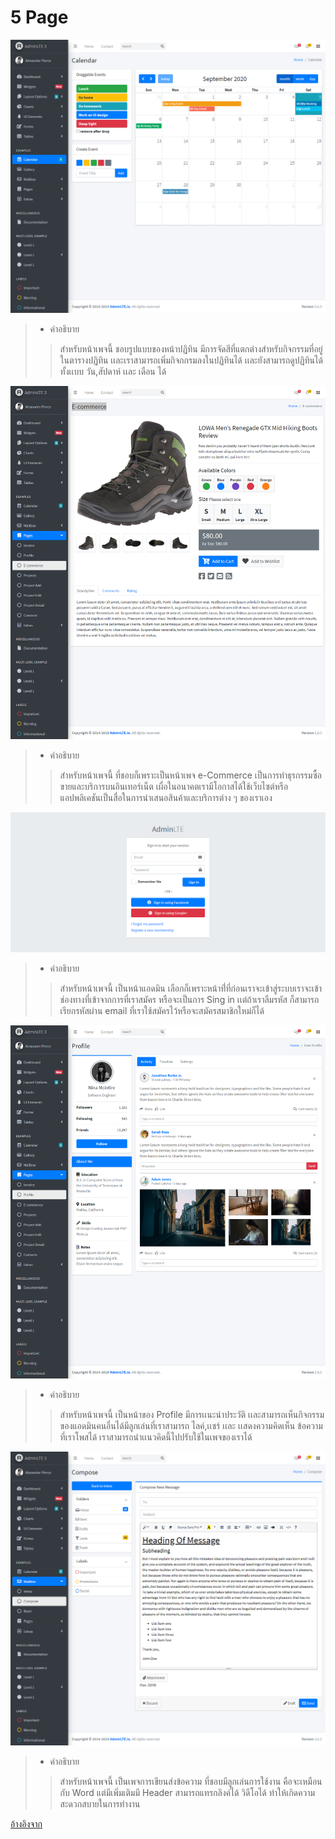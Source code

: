 # 5 Page 

![Image](https://raw.githubusercontent.com/mim321/cpsc321_hci/master/CPSC321_hci4/1.png)
> * คำอธิบาย
>> สำหรับหน้าเพจนี้ ชอบรูปแบบของหน้าปฏิทิน มีการจัดสีที่แตกต่างสำหรับกิจกรรมที่อยู่ในตารางปฏิทิน เเละเราสามารถเพิ่มกิจกกรมลงในปฏิทินได้
เเละยังสามารถดูปฏิทินได้ทั้งเเบบ วัน,สัปดาห์ เเละ เดือน ได้ 

![Image](https://raw.githubusercontent.com/mim321/cpsc321_hci/master/CPSC321_hci4/2.png)
> * คำอธิบาย
>> สำหรับหน้าเพจนี้ ที่ชอบก็เพราะเป็นหน้าเพจ e-Commerce เป็นการทำธุรกรรมซื้อขายและบริการบนอินเทอร์เน็ต 
เผื่อในอนาคตเรามีโอกาสได้ใช้เว็บไซต์หรือแอปพลิเคชันเป็นสื่อในการนำเสนอสินค้าและบริการต่าง ๆ ของเราเอง

![Image](https://raw.githubusercontent.com/mim321/cpsc321_hci/master/CPSC321_hci4/3.png)
> * คำอธิบาย
>> สำหรับหน้าเพจนี้ เป็นหน้าแอดมิน เลือกก็เพราะหน้าที่่ที่ก่อนเราจะเข้าสู่ระบบเราจะเข้าช่องทางที่เข้าจากการที่เราสมัคร หรือจะเป็นการ Sing in 
เเต่ถ้าเราลืมรหัส ก็สามารถเรียกรหัสผ่าน email ที่เราใช้สมัครไว้หรือจะสมัครสมาชิกใหม่ก็ได้

![Image](https://raw.githubusercontent.com/mim321/cpsc321_hci/master/CPSC321_hci4/4.png)
> * คำอธิบาย
>> สำหรับหน้าเพจนี้ เป็นหน้าของ Profile มีการเเนะนำประวัติ เเละสามารถเห็นกิจกรรมของแอดมินคนอื่นได้มีลูกเล่นที่เราสามารถ ไลค์,เเชร์ เเละ เเสดงความคิดเห็น 
ข้อความที่เราโพสได้ เราสามารถนำเเนวคิดนี้ไปปรับใช้ในเพจของเราได้

![Image](https://raw.githubusercontent.com/mim321/cpsc321_hci/master/CPSC321_hci4/5.png)
> * คำอธิบาย
>> สำหรับหน้าเพจนี้ เป็นเพจการเขียนส่งข้อความ ที่ชอบมีลูกเล่นการใช้งาน คือจะเหมือนกับ Word แต่มีเพิ่มเติมมี Header สามารถแทรกลิงค์ได้ วิดีโอได้ ทำให้เกิดความสะดวกสบายในการทำงาน


[อ้างอิงจาก](https://adminlte.io/themes/v3/index.html?fbclid=IwAR0TJ0-lNfRSt-S45jLML6fVTid3yJUTh__RnVMuo8R37n2xDFf0MA0HxNY)

